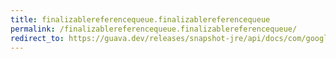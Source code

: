 ```yaml
---
title: finalizablereferencequeue.finalizablereferencequeue
permalink: /finalizablereferencequeue.finalizablereferencequeue/
redirect_to: https://guava.dev/releases/snapshot-jre/api/docs/com/google/common/base/FinalizableReferenceQueue.html#FinalizableReferenceQueue--
---
```

